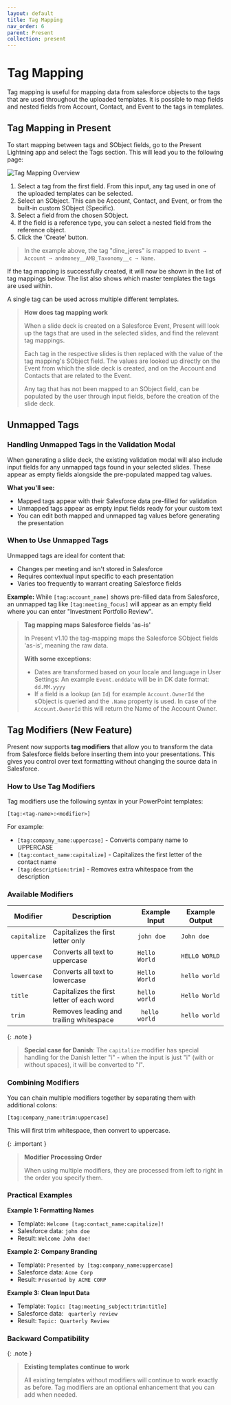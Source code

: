 ```yaml
---
layout: default
title: Tag Mapping
nav_order: 6
parent: Present
collection: present
---
```


# Tag Mapping
Tag mapping is useful for mapping data from salesforce objects to the tags that are used throughout the uploaded templates.
It is possible to map fields and nested fields from Account, Contact, and Event to the tags in templates.

## Tag Mapping in Present
To start mapping between tags and SObject fields, go to the Present Lightning app and select the Tags section.
This will lead you to the following page:

![Tag Mapping Overview](../../assets/images/present/tag_mapping_overview.png)

1. Select a tag from the first field. From this input, any tag used in one of the uploaded templates can be selected.
2. Select an SObject. This can be Account, Contact, and Event, or from the built-in custom SObject (Specific).
3. Select a field from the chosen SObject.
4. If the field is a reference type, you can select a nested field from the reference object.
5. Click the 'Create' button.

> In the example above, the tag "dine_jeres" is mapped to `Event → Account → andmoney__AMB_Taxonomy__c → Name`.

If the tag mapping is successfully created, it will now be shown in the list of tag mappings below.
The list also shows which master templates the tags are used within.

A single tag can be used across multiple different templates.

> **How does tag mapping work**
>
> When a slide deck is created on a Salesforce Event, Present will look up the tags that are used in the selected slides, and find the relevant tag mappings.
>
> Each tag in the respective slides is then replaced with the value of the tag mapping's SObject field.
> The values are looked up directly on the Event from which the slide deck is created, and on the Account and Contacts that are related to the Event.
>
> Any tag that has not been mapped to an SObject field, can be populated by the user through input fields, before the creation of the slide deck.

## Unmapped Tags

### Handling Unmapped Tags in the Validation Modal

When generating a slide deck, the existing validation modal will also include input fields for any unmapped tags found in your selected slides. These appear as empty fields alongside the pre-populated mapped tag values.

**What you'll see:**
- Mapped tags appear with their Salesforce data pre-filled for validation
- Unmapped tags appear as empty input fields ready for your custom text
- You can edit both mapped and unmapped tag values before generating the presentation

### When to Use Unmapped Tags

Unmapped tags are ideal for content that:
- Changes per meeting and isn't stored in Salesforce
- Requires contextual input specific to each presentation
- Varies too frequently to warrant creating Salesforce fields

**Example:** While `[tag:account_name]` shows pre-filled data from Salesforce, an unmapped tag like `[tag:meeting_focus]` will appear as an empty field where you can enter "Investment Portfolio Review".

> **Tag mapping maps Salesforce fields 'as-is'**
>
> In Present v1.10 the tag-mapping maps the Salesforce SObject fields 'as-is', meaning the raw data.
>
> **With some exceptions**:
> - Dates are transformed based on your locale and language in User Settings: An example `Event.enddate` will be in DK date format: `dd.MM.yyyy`
> - If a field is a lookup (an `Id`) for example `Account.OwnerId` the sObject is queried and the `.Name` property is used. In case of the `Account.OwnerId` this will return the Name of the Account Owner.

## Tag Modifiers (New Feature)

Present now supports **tag modifiers** that allow you to transform the data from Salesforce fields before inserting them into your presentations. This gives you control over text formatting without changing the source data in Salesforce.

### How to Use Tag Modifiers

Tag modifiers use the following syntax in your PowerPoint templates:

```
[tag:<tag-name>:<modifier>]
```

For example:
- `[tag:company_name:uppercase]` - Converts company name to UPPERCASE
- `[tag:contact_name:capitalize]` - Capitalizes the first letter of the contact name
- `[tag:description:trim]` - Removes extra whitespace from the description

### Available Modifiers

| Modifier | Description | Example Input | Example Output |
|----------|-------------|---------------|----------------|
| `capitalize` | Capitalizes the first letter only | `john doe` | `John doe` |
| `uppercase` | Converts all text to uppercase | `Hello World` | `HELLO WORLD` |
| `lowercase` | Converts all text to lowercase | `Hello World` | `hello world` |
| `title` | Capitalizes the first letter of each word | `hello world` | `Hello World` |
| `trim` | Removes leading and trailing whitespace | `  hello world  ` | `hello world` |

{: .note }
> **Special case for Danish**: The `capitalize` modifier has special handling for the Danish letter "i" - when the input is just "i" (with or without spaces), it will be converted to "I".

### Combining Modifiers

You can chain multiple modifiers together by separating them with additional colons:

```
[tag:company_name:trim:uppercase]
```

This will first trim whitespace, then convert to uppercase.

{: .important }
> **Modifier Processing Order**
>
> When using multiple modifiers, they are processed from left to right in the order you specify them.

### Practical Examples

**Example 1: Formatting Names**
- Template: `Welcome [tag:contact_name:capitalize]!`
- Salesforce data: `john doe`
- Result: `Welcome John doe!`

**Example 2: Company Branding**
- Template: `Presented by [tag:company_name:uppercase]`
- Salesforce data: `Acme Corp`
- Result: `Presented by ACME CORP`

**Example 3: Clean Input Data**
- Template: `Topic: [tag:meeting_subject:trim:title]`
- Salesforce data: `  quarterly review  `
- Result: `Topic: Quarterly Review`

### Backward Compatibility

{: .note }
> **Existing templates continue to work**
>
> All existing templates without modifiers will continue to work exactly as before. Tag modifiers are an optional enhancement that you can add when needed.

